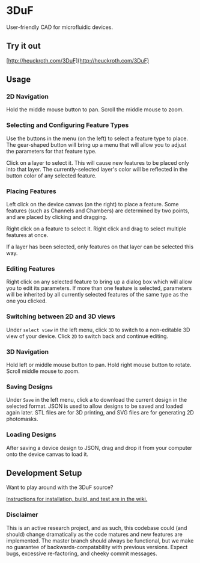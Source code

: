 # 3DuF
User-friendly CAD for microfluidic devices.

## Try it out

[http://heuckroth.com/3DuF](http://heuckroth.com/3DuF)

## Usage

### 2D Navigation

Hold the middle mouse button to pan. Scroll the middle mouse to zoom. 

### Selecting and Configuring Feature Types

Use the buttons in the menu (on the left) to select a feature type to place.
The gear-shaped button will bring up a menu that will allow you to adjust the parameters for that feature type.

Click on a layer to select it. This will cause new features to be placed only into that layer. The currently-selected layer's color will be reflected in the button color of any selected feature. 

### Placing Features

Left click on the device canvas (on the right) to place a feature. Some features (such as Channels and Chambers) are determined by two points, and are placed by clicking and dragging.

Right click on a feature to select it. Right click and drag to select multiple features at once.

If a layer has been selected, only features on that layer can be selected this way.

### Editing Features

Right click on any selected feature to bring up a dialog box which will allow you to edit its parameters. If more than one feature is selected, parameters will be inherited by all currently selected features of the same type as the one you clicked.

### Switching between 2D and 3D views

Under ```select view``` in the left menu, click ```3D``` to switch to a non-editable 3D view of your device. Click ```2D``` to switch back and continue editing.

### 3D Navigation

Hold left or middle mouse button to pan. Hold right mouse button to rotate. Scroll middle mouse to zoom.

### Saving Designs

Under ```Save``` in the left menu, click a to download the current design in the selected format. JSON is used to allow designs to be saved and loaded again later. STL files are for 3D printing, and SVG files are for generating 2D photomasks.

### Loading Designs

After saving a device design to JSON, drag and drop it from your computer onto the device canvas to load it.

## Development Setup

Want to play around with the 3DuF source? 

[Instructions for installation, build, and test are in the wiki.](https://github.com/CIDARLAB/3DuF/wiki/Building-and-Testing-3DuF)

### Disclaimer

This is an active research project, and as such, this codebase could (and should) change dramatically as the code matures and new features are implemented. The master branch should always be functional, but we make no guarantee of backwards-compatability with previous versions. Expect bugs, excessive re-factoring, and cheeky commit messages.



